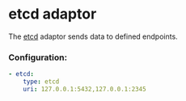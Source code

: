# etcd adaptor

The [etcd](https://coreos.com/etcd/) adaptor sends data to defined endpoints.

### Configuration:
```yaml
- etcd:
    type: etcd
    uri: 127.0.0.1:5432,127.0.0.1:2345
```
